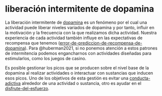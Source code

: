 # liberación intermitente de dopamina

La liberación intermitente de [dopamina](dopamina.md) es un fenómeno por el cual una actividad puede liberar niveles variados de dopamina y por tanto, influir en la motivación y la frecuencia con la que realizamos dicha actividad. Nuestra experiencia de cada actividad también influye en las expectativas de recompensa que tenemos ([error-de-prediccion-de-recompensa-de-dopamina](error-de-prediccion-de-recompensa-de-dopamina.md)). Para @huberman2021, si no ponemos atención a estos patrones de intermitencia podemos engancharnos con actividades diseñadas para estimularlos, como los juegos de casino.

Es posible gestionar los picos que se producen sobre el nivel base de la dopamina al realizar actividades o interactuar con sustancias que inducen esos picos. Uno de los objetivos de esta gestión es evitar una [conducta-adictiva](conducta-adictiva.md) alrededor de una actividad o sustancia, otro es ayudar en el [disfrute-del-esfuerzo](disfrute-del-esfuerzo.md).
